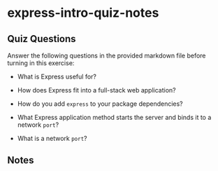 # express-intro-quiz-notes

## Quiz Questions

Answer the following questions in the provided markdown file before turning in this exercise:

- What is Express useful for?

- How does Express fit into a full-stack web application?

- How do you add `express` to your package dependencies?

- What Express application method starts the server and binds it to a network `port`?

- What is a network `port`?

## Notes
